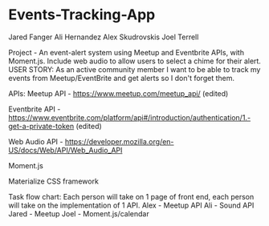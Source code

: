 # Events-Tracking-App

Jared Fanger
Ali Hernandez
Alex Skudrovskis
Joel Terrell

Project - An event-alert system using Meetup and Eventbrite APIs, with Moment.js. Include web audio to allow users to select a chime for their alert.
USER STORY:
As an active community member I want to be able to track my events from Meetup/EventBrite and get alerts so I don't forget them.

APIs:
Meetup API - https://www.meetup.com/meetup_api/ (edited)

Eventbrite API - https://www.eventbrite.com/platform/api#/introduction/authentication/1.-get-a-private-token (edited)

Web Audio API -
https://developer.mozilla.org/en-US/docs/Web/API/Web_Audio_API


Moment.js

Materialize CSS framework

Task flow chart:
Each person will take on 1 page of front end, each person will take on the implementation of 1 API.
Alex - Meetup API
Ali - Sound API
Jared - Meetup
Joel - Moment.js/calendar
